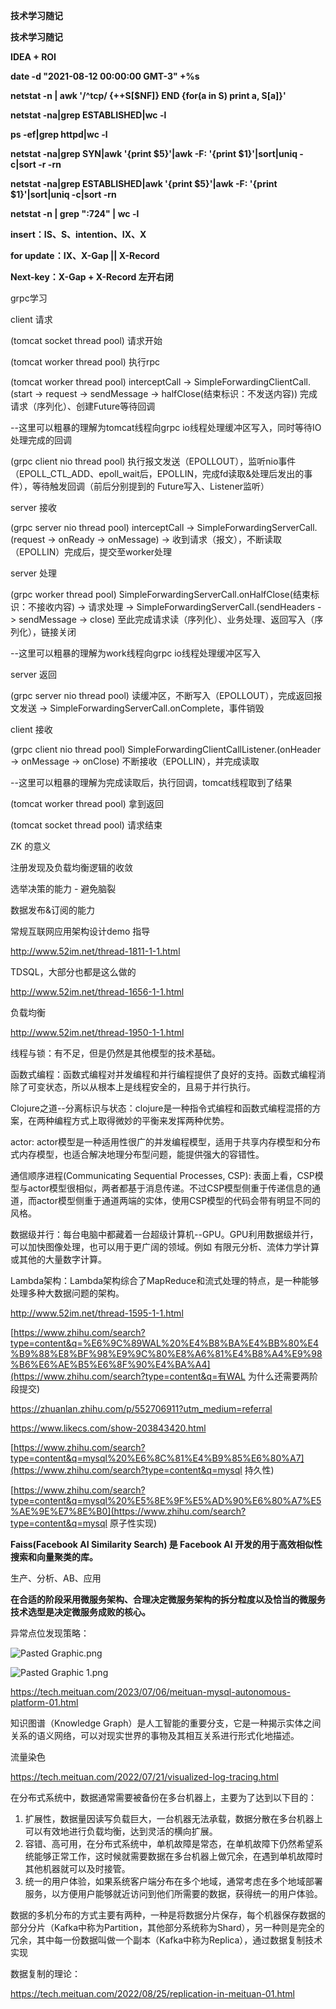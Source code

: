 **技术学习随记**



**技术学习随记**



**IDEA + ROI**

**date -d "2021-08-12 00:00:00 GMT-3" +%s**

**netstat -n | awk '/^tcp/ {++S[$NF]} END {for(a in S) print a, S[a]}'**

**netstat -na|grep ESTABLISHED|wc -l**

**ps -ef|grep httpd|wc -l**

**netstat -na|grep SYN|awk '{print $5}'|awk -F: '{print $1}'|sort|uniq -c|sort -r -rn**

**netstat -na|grep ESTABLISHED|awk '{print $5}'|awk -F: '{print $1}'|sort|uniq -c|sort -rn**

**netstat -n | grep ":724" | wc -l**

**insert：IS、S、intention、IX、X**

**for update：IX、X-Gap || X-Record**

**Next-key：X-Gap + X-Record 左开右闭**







grpc学习



client 请求

(tomcat socket thread pool) 请求开始

(tomcat worker thread pool) 执行rpc

(tomcat worker thread pool) interceptCall -> SimpleForwardingClientCall.(start -> request -> sendMessage -> halfClose(结束标识：不发送内容)) 完成请求（序列化）、创建Future等待回调

--这里可以粗暴的理解为tomcat线程向grpc io线程处理缓冲区写入，同时等待IO处理完成的回调

(grpc client nio thread pool) 执行报文发送（EPOLLOUT），监听nio事件（EPOLL_CTL_ADD、epoll_wait后，EPOLLIN，完成fd读取&处理后发出的事件），等待触发回调（前后分别提到的 Future写入、Listener监听）



server 接收

(grpc server nio thread pool) interceptCall -> SimpleForwardingServerCall.(request -> onReady -> onMessage) -> 收到请求（报文），不断读取（EPOLLIN）完成后，提交至worker处理



server 处理

(grpc worker thread pool) SimpleForwardingServerCall.onHalfClose(结束标识：不接收内容) -> 请求处理 -> SimpleForwardingServerCall.(sendHeaders -> sendMessage -> close) 至此完成请求读（序列化）、业务处理、返回写入（序列化），链接关闭

--这里可以粗暴的理解为work线程向grpc io线程处理缓冲区写入



server 返回

(grpc server nio thread pool) 读缓冲区，不断写入（EPOLLOUT），完成返回报文发送 -> SimpleForwardingServerCall.onComplete，事件销毁



client 接收

(grpc client nio thread pool) SimpleForwardingClientCallListener.(onHeader -> onMessage -> onClose) 不断接收（EPOLLIN），并完成读取

--这里可以粗暴的理解为完成读取后，执行回调，tomcat线程取到了结果

(tomcat worker thread pool) 拿到返回

(tomcat socket thread pool) 请求结束











ZK 的意义

注册发现及负载均衡逻辑的收敛

选举决策的能力 - 避免脑裂

数据发布&订阅的能力





常规互联网应用架构设计demo 指导

http://www.52im.net/thread-1811-1-1.html



TDSQL，大部分也都是这么做的

http://www.52im.net/thread-1656-1-1.html



负载均衡

http://www.52im.net/thread-1950-1-1.html



线程与锁：有不足，但是仍然是其他模型的技术基础。



函数式编程：函数式编程对并发编程和并行编程提供了良好的支持。函数式编程消除了可变状态，所以从根本上是线程安全的，且易于并行执行。



Clojure之道--分离标识与状态：clojure是一种指令式编程和函数式编程混搭的方案，在两种编程方式上取得微妙的平衡来发挥两种优势。



actor: actor模型是一种适用性很广的并发编程模型，适用于共享内存模型和分布式内存模型，也适合解决地理分布型问题，能提供强大的容错性。



通信顺序进程(Communicating Sequential Processes, CSP): 表面上看，CSP模型与actor模型很相似，两者都基于消息传递。不过CSP模型侧重于传递信息的通道，而actor模型侧重于通道两端的实体，使用CSP模型的代码会带有明显不同的风格。



数据级并行：每台电脑中都藏着一台超级计算机--GPU。GPU利用数据级并行，可以加快图像处理，也可以用于更广阔的领域。例如 有限元分析、流体力学计算 或其他的大量数字计算。



Lambda架构：Lambda架构综合了MapReduce和流式处理的特点，是一种能够处理多种大数据问题的架构。





http://www.52im.net/thread-1595-1-1.html



[https://www.zhihu.com/search?type=content&q=%E6%9C%89WAL%20%E4%B8%BA%E4%BB%80%E4%B9%88%E8%BF%98%E9%9C%80%E8%A6%81%E4%B8%A4%E9%98%B6%E6%AE%B5%E6%8F%90%E4%BA%A4](https://www.zhihu.com/search?type=content&q=有WAL 为什么还需要两阶段提交)



https://zhuanlan.zhihu.com/p/552706911?utm_medium=referral



https://www.likecs.com/show-203843420.html



[https://www.zhihu.com/search?type=content&q=mysql%20%E6%8C%81%E4%B9%85%E6%80%A7](https://www.zhihu.com/search?type=content&q=mysql 持久性)



[https://www.zhihu.com/search?type=content&q=mysql%20%E5%8E%9F%E5%AD%90%E6%80%A7%E5%AE%9E%E7%8E%B0](https://www.zhihu.com/search?type=content&q=mysql 原子性实现)





















**Faiss(Facebook AI Similarity Search) 是 Facebook AI 开发的用于高效相似性搜索和向量聚类的库。** 



生产、分析、AB、应用

**在合适的阶段采用微服务架构、合理决定微服务架构的拆分粒度以及恰当的微服务技术选型是决定微服务成败的核心。**





异常点位发现策略：

![Pasted Graphic.png](blob:file:///1cc0927b-51e6-4763-ae57-fdb077916107)



![Pasted Graphic 1.png](blob:file:///682918dd-994f-4627-a854-3441a555b2d2)

https://tech.meituan.com/2023/07/06/meituan-mysql-autonomous-platform-01.html





知识图谱（Knowledge Graph）是人工智能的重要分支，它是一种揭示实体之间关系的语义网络，可以对现实世界的事物及其相互关系进行形式化地描述。





流量染色

https://tech.meituan.com/2022/07/21/visualized-log-tracing.html





在分布式系统中，数据通常需要被备份在多台机器上，主要为了达到以下目的：

1. 扩展性，数据量因读写负载巨大，一台机器无法承载，数据分散在多台机器上可以有效地进行负载均衡，达到灵活的横向扩展。
2. 容错、高可用，在分布式系统中，单机故障是常态，在单机故障下仍然希望系统能够正常工作，这时候就需要数据在多台机器上做冗余，在遇到单机故障时其他机器就可以及时接管。
3. 统一的用户体验，如果系统客户端分布在多个地域，通常考虑在多个地域部署服务，以方便用户能够就近访问到他们所需要的数据，获得统一的用户体验。

数据的多机分布的方式主要有两种，一种是将数据分片保存，每个机器保存数据的部分分片（Kafka中称为Partition，其他部分系统称为Shard），另一种则是完全的冗余，其中每一份数据叫做一个副本（Kafka中称为Replica），通过数据复制技术实现





数据复制的理论：

https://tech.meituan.com/2022/08/25/replication-in-meituan-01.html